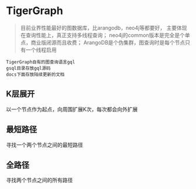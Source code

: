 # TigerGraph
> 目前业界性能最好的图数据库，比arangodb，neo4j等都要好，
主要体现在查询性能上，真正支持多线程查询；
neo4j的common版本是完全是个单点，商业版闭源而且收费；
ArangoDB是个伪集群，图查询时是每个节点只有一个线程启用

```
TigerGraph自有的图查询语言gql
gsql目录存放gql源码
docs下面存放陆续更新的文档
```
## K层展开
以一个节点作为起点，向周围扩展K次，每次都会向外扩展

## 最短路径
寻找一个两个节点之间的最短路径

## 全路径

寻找两个节点之间的所有路径




